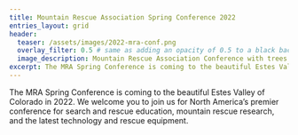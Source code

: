 ```yaml
---
title: Mountain Rescue Association Spring Conference 2022
entries_layout: grid
header:
  teaser: /assets/images/2022-mra-conf.png
  overlay_filter: 0.5 # same as adding an opacity of 0.5 to a black background
  image_description: Mountain Rescue Association Conference with trees in background
excerpt: The MRA Spring Conference is coming to the beautiful Estes Valley of Colorado in 2022.
---
```


The MRA Spring Conference is coming to the beautiful Estes Valley of Colorado in 2022. We welcome you to join us for North America’s premier conference for search and rescue education, mountain rescue research, and the latest technology and rescue equipment.